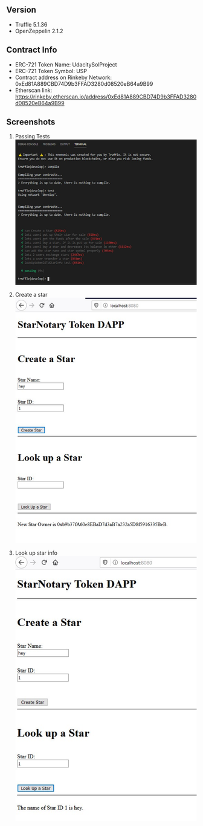 

## Version
- Truffle 5.1.36
- OpenZeppelin 2.1.2

## Contract Info
- ERC-721 Token Name: UdacitySolProject
- ERC-721 Token Symbol: USP
- Contract address on Rinkeby Network: 0xEd81A889CBD74D9b3FFAD3280d08520eB64a9B99
- Etherscan link: https://rinkeby.etherscan.io/address/0xEd81A889CBD74D9b3FFAD3280d08520eB64a9B99

## Screenshots
1. Passing Tests
    ![Passing Tests](https://raw.githubusercontent.com/RLNYC/udacity_StarNotary/master/screenshots/passing%20test.jpg)

2. Create a star
    ![Create Star](https://raw.githubusercontent.com/RLNYC/udacity_StarNotary/master/screenshots/create%20star.jpg)

3. Look up star info
    ![Look Up Star Info](https://raw.githubusercontent.com/RLNYC/udacity_StarNotary/master/screenshots/look%20up%20star%20info.jpg)